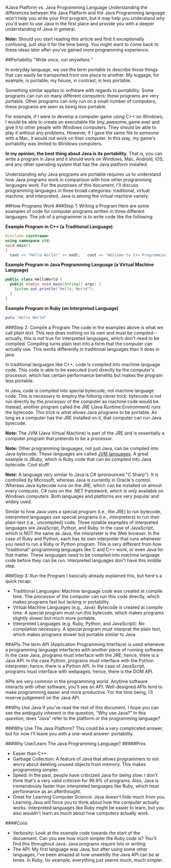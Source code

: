 #Java Platform vs. Java Programming Language
Understanding the differences between the Java Platform and the Java Programming language won't help you write your first program, but it may help you understand *why* you'd want to use Java in the first place and provide you with a deeper understanding of Java in general.

**Note:** Should you start reading this article and find it exceptionally confusing, just skip it for the time being. You might want to come back to these ideas later after you've gained more programming experience.

##Portability
*"Write once, run anywhere."*

In everyday language, we use the term *portable* to describe those things that can easily be transported from one place to another. My luggage, for example, is portable; my house, in contrast, is less portable.

Something similar applies to software with regards to portability. Some programs can run on many different computers; these programs are very portable. Other programs can only run on a small number of computers; these programs are seen as being less portable.

For example, if I were to develop a computer game using C++ on Windows, I would be able to create an executable file (my_awesome_game.exe) and give it to other people with Windows computers. They should be able to play it without any problems. However, if I gave the same file to someone with a Mac, it would not work on their computer. In this way, my game's portability was limited to Windows computers.

**In my opinion, the best thing about Java is its portability.** That is, you can write a program in Java and it should work on Windows, Mac, Android, iOS, and any other operating system that has the Java platform installed.

Understanding why Java programs are portable requires us to understand how Java programs work in comparison with how other programming languages work. For the purposes of this document, I'll discuss programming languages in three broad categories: traditional, virtual machine, and interpreted. Java is among the virtual machine variety.

##How Programs Work
###Step 1: Writing a Program
Here are some examples of code for computer programs written in three different languages. The job of a programmer is to write code like the following:

**Example Program in C++ (a Traditional Language)**
```c++
#include <iostream>
using namespace std;
void main()
{
  cout << "Hello World!" << endl;   cout << "Welcome to C++ Programming" << endl; }
```

**Example Program in Java Programming Language (a Virtual Machine Language)**
```java
public class HelloWorld {
  public static void main(String[] args) {
    System.out.println("Hello, World");
  }
}
```

**Example Program in Ruby (an Interpreted Language)**
```ruby
puts "Hello World"
```

###Step 2: Compile a Program
The code in the examples above is what we call *plain text*. This text does nothing on its own and must be *compiled*--actually, this is not true for interpreted languages, which don't need to be compiled. Compiling turns plain text into a form that the computer can actually use. This works differently in traditional languages than it does in java.

In traditional languages like C++, code is compiled into machine language code. This code is able to be executed (run) directly by the computer's processor, which has certain performance benefits but makes the program less portable.

In Java, code is compiled into special bytecode, not machine language code. This is necessary to employ the folloing clever trick: bytecode is not run directly by the processor of the computer as machine code would be. Instead, another program called the JRE (Java Runtime Environment) runs the bytecode. This trick is what allows Java programs to be portable. As long as a computer has the JRE installed on it, that computer can run Java bytecode.

**Note:** The JVM (Java Virtual Machine) is part of the JRE and is essentially a computer program that pretends to be a processor.

**Note:** Other programming languages, not just Java, can be compiled into Java bytecode. These languages are called [JVM languages](http://en.wikipedia.org/wiki/List_of_JVM_languages). A great example is JRuby, which is Ruby code that can be compiled into Java bytecode. Cool stuff!

**Note:** A language very similar to Java is C# (pronounced "C Sharp"). It is controlled by Microsoft, whereas Java is currently in Oracle's control. Whereas Java bytecode runs on the JRE, which can be installed on almost every computer, C# runs on the .NET framework, which is only available on Windows computers. Both languages and platforms are very popular and widely used.

Similar to how Java uses a special program (i.e., the JRE) to run bytecode, interpreted languages use special programs (i.e., interpreters) to run their plain-text (i.e., uncompiled) code. Three notable examples of interpreted languages are JavaScript, Python, and Ruby. In the case of JavaScript, which is NOT the same as Java, the interpreter is the Web browser. In the case of Ruby and Python, each has its own interpreter that runs whenever you need to run a Ruby or Python program. This is very different from how "traditional" programming languages like C and C++ work, or even Java for that matter. These languages need to be compiled into machine language code before they can be run. Interpreted languages don't have this middle step.

###Step 3: Run the Program
I basically already explained this, but here's a quick recap:

* Traditional Languages: Machine language code was created at compile time. The processor of the computer can run this code directly, which makes programs fast but lacking in portability.
* Virtual Machine Languages (e.g., Java): Bytecode is created at compile time. A special program must run this bytecode, which makes programs slightly slower but much more portable.
* Interpreted Languages (e.g. Ruby, Python, and JavaScript): No compilation necessary. A special program must interpret the plain text, which makes programs slower but portable similar to Java.

##APIs
The term API (Application Programming Interface) is used whenever a programming language interfaces with another piece of running software. In the case Java, programs must interface with the JRE; hence, there is a Java API. In the case Python, programs must interface with the Python interpreter; hence, there is a Python API. In the case of JavaScript, programs must interface with webpages; hence, there is the DOM API.

APIs are very common in the programming world. Anytime software interacts with other software, you'll see an API. Well-designed APIs tend to make programming easier and more productive. For the time being, I'll reserve judgement on the Java API.

##Why Use Java
If you've read the rest of this document, I hope you can see the ambiguity inherent in the question, "Why use Java?" In this question, does "Java" refer to the platform or the programming language?

###Why Use The Java Platform?
This could be a very complicated answer, but for now I'll leave you with a one-word answer: portability.

###Why Use/Learn The Java Programming Language?
#####Pros
* Easier than C++
* Garbage Collection: A feature of Java that allows programmers to not worry about deleting unused objects from memory. This makes programming simpler.
* Speed: In the past, people have criticized Java for being slow. I don't think that's a very valid criticism for 99.9% of programs. Also, Java is tremendously faster than interpreted languages like Ruby, which treat performance as an afterthought.
* Great for Learning Computer Science: Java doesn't hide much from you. Learning Java will force you to think about how the computer actually works. Interpreted languages like Ruby might be easier to learn, but you also wouldn't learn as much about how computers actually work.

####Cons
* Verbosity: Look at the example code towards the start of the docuement. Can you see how much simpler the Ruby code is? You'll find this throughout Java; Java programs require lots or writing.
* The API: My first language was Java, but after using some other languages, I've been amazed at how unweildly the Java API can be at times. In Ruby, for example, everything just seems much, much simpler.
